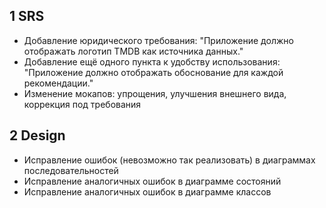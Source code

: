 ## 1 SRS
* Добавление юридического требования: "Приложение должно отображать логотип TMDB как источника данных."  
* Добавление ещё одного пункта к удобству использования: "Приложение должно отображать обоснование для каждой рекомендации."  
* Изменение мокапов: упрощения, улучшения внешнего вида, коррекция под требования
## 2 Design
* Исправление ошибок (невозможно так реализовать) в диаграммах последовательностей  
* Исправление аналогичных ошибок в диаграмме состояний  
* Исправление аналогичных ошибок в диаграмме классов  
